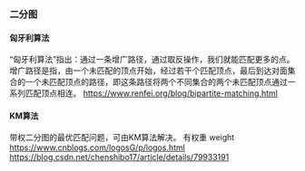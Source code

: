 
### 二分图
#### 匈牙利算法
“匈牙利算法”指出：通过一条增广路径，通过取反操作，我们就能匹配更多的点。
增广路径是指，由一个未匹配的顶点开始，经过若干个匹配顶点，最后到达对面集合的一个未匹配顶点的路径，即这条路径将两个不同集合的两个未匹配顶点通过一系列匹配顶点相连。
https://www.renfei.org/blog/bipartite-matching.html

#### KM算法
带权二分图的最优匹配问题，可由KM算法解决。 有权重 weight
https://www.cnblogs.com/logosG/p/logos.html
https://blog.csdn.net/chenshibo17/article/details/79933191
